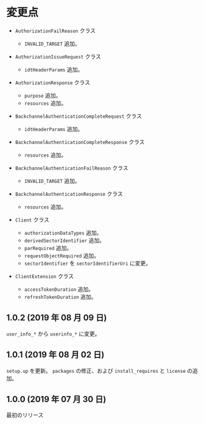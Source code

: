 変更点
======

- `AuthorizationFailReason` クラス
    * `INVALID_TARGET` 追加。

- `AuthorizationIssueRequest` クラス
    * `idtHeaderParams` 追加。

- `AuthorizationResponse` クラス
    * `purpose` 追加。
    * `resources` 追加。

- `BackchannelAuthenticationCompleteRequest` クラス
    * `idtHeaderParams` 追加。

- `BackchannelAuthenticationCompleteResponse` クラス
    * `resources` 追加。

- `BackchannelAuthenticationFailReason` クラス
    * `INVALID_TARGET` 追加。

- `BackchannelAuthenticationResponse` クラス
    * `resources` 追加。

- `Client` クラス
    * `authorizationDataTypes` 追加。
    * `derivedSectorIdentifier` 追加。
    * `parRequired` 追加。
    * `requestObjectRequired` 追加。
    * `sectorIdentifier` を `sectorIdentifierUri` に変更。

- `ClientExtension` クラス
    * `accessTokenDuration` 追加。
    * `refreshTokenDuration` 追加。


1.0.2 (2019 年 08 月 09 日)
---------------------------

`user_info_*` から `userinfo_*` に変更。


1.0.1 (2019 年 08 月 02 日)
---------------------------

`setup.up` を更新。 `packages` の修正、および `install_requires` と `license` の追加。


1.0.0 (2019 年 07 月 30 日)
---------------------------

最初のリリース


